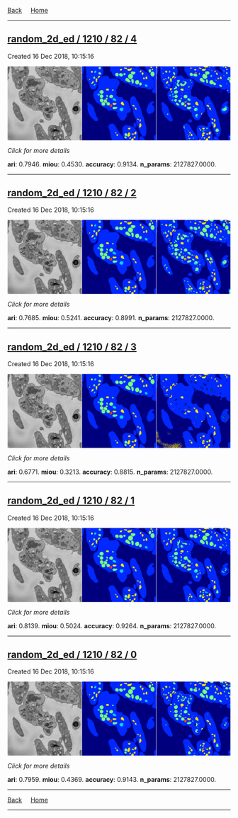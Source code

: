 
[Back](..)&nbsp;&nbsp;&nbsp;&nbsp;&nbsp;[Home](https://leapmanlab.github.io/snapshots)

---

<div class="summary"><a href="4"><h2>random_2d_ed / 1210 / 82 / 4</h2></a><p>Created 16 Dec 2018, 10:15:16
</p><a href="4"><img src="4/media/summary.png" align="center"></a><p>
<i>Click for more details</i>
</p></div>

**ari**: 0.7946. **miou**: 0.4530. **accuracy**: 0.9134. **n_params**: 2127827.0000. 

---

<div class="summary"><a href="2"><h2>random_2d_ed / 1210 / 82 / 2</h2></a><p>Created 16 Dec 2018, 10:15:16
</p><a href="2"><img src="2/media/summary.png" align="center"></a><p>
<i>Click for more details</i>
</p></div>

**ari**: 0.7685. **miou**: 0.5241. **accuracy**: 0.8991. **n_params**: 2127827.0000. 

---

<div class="summary"><a href="3"><h2>random_2d_ed / 1210 / 82 / 3</h2></a><p>Created 16 Dec 2018, 10:15:16
</p><a href="3"><img src="3/media/summary.png" align="center"></a><p>
<i>Click for more details</i>
</p></div>

**ari**: 0.6771. **miou**: 0.3213. **accuracy**: 0.8815. **n_params**: 2127827.0000. 

---

<div class="summary"><a href="1"><h2>random_2d_ed / 1210 / 82 / 1</h2></a><p>Created 16 Dec 2018, 10:15:16
</p><a href="1"><img src="1/media/summary.png" align="center"></a><p>
<i>Click for more details</i>
</p></div>

**ari**: 0.8139. **miou**: 0.5024. **accuracy**: 0.9264. **n_params**: 2127827.0000. 

---

<div class="summary"><a href="0"><h2>random_2d_ed / 1210 / 82 / 0</h2></a><p>Created 16 Dec 2018, 10:15:16
</p><a href="0"><img src="0/media/summary.png" align="center"></a><p>
<i>Click for more details</i>
</p></div>

**ari**: 0.7959. **miou**: 0.4369. **accuracy**: 0.9143. **n_params**: 2127827.0000. 

---

[Back](..)&nbsp;&nbsp;&nbsp;&nbsp;&nbsp;[Home](https://leapmanlab.github.io/snapshots)

---